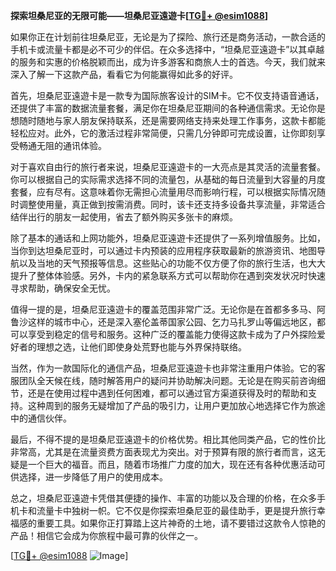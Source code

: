 **探索坦桑尼亚的无限可能——坦桑尼亚遠遊卡[[TG💪+ @esim1088](https://t.me/s/esim1088)]**

如果你正在计划前往坦桑尼亚，无论是为了探险、旅行还是商务活动，一款合适的手机卡或流量卡都是必不可少的伴侣。在众多选择中，“坦桑尼亚遠遊卡”以其卓越的服务和实惠的价格脱颖而出，成为许多游客和商旅人士的首选。今天，我们就来深入了解一下这款产品，看看它为何能赢得如此多的好评。

首先，坦桑尼亚遠遊卡是一款专为国际旅客设计的SIM卡。它不仅支持语音通话，还提供了丰富的数据流量套餐，满足你在坦桑尼亚期间的各种通信需求。无论你是想随时随地与家人朋友保持联系，还是需要网络支持来处理工作事务，这款卡都能轻松应对。此外，它的激活过程非常简便，只需几分钟即可完成设置，让你即刻享受畅通无阻的通讯体验。

对于喜欢自由行的旅行者来说，坦桑尼亚遠遊卡的一大亮点是其灵活的流量套餐。你可以根据自己的实际需求选择不同的流量包，从基础的每日流量到大容量的月度套餐，应有尽有。这意味着你无需担心流量用尽而影响行程，可以根据实际情况随时调整使用量，真正做到按需消费。同时，该卡还支持多设备共享流量，非常适合结伴出行的朋友一起使用，省去了额外购买多张卡的麻烦。

除了基本的通话和上网功能外，坦桑尼亚遠遊卡还提供了一系列增值服务。比如，当你到达坦桑尼亚时，可以通过卡内预装的应用程序获取最新的旅游资讯、地图导航以及当地的天气预报等信息。这些贴心的功能不仅方便了你的旅行生活，也大大提升了整体体验感。另外，卡内的紧急联系方式可以帮助你在遇到突发状况时快速寻求帮助，确保安全无忧。

值得一提的是，坦桑尼亚遠遊卡的覆盖范围非常广泛。无论你是在首都多多马、阿鲁沙这样的城市中心，还是深入塞伦盖蒂国家公园、乞力马扎罗山等偏远地区，都可以享受到稳定的信号和服务。这种广泛的覆盖能力使得这款卡成为了户外探险爱好者的理想之选，让他们即使身处荒野也能与外界保持联络。

当然，作为一款国际化的通信产品，坦桑尼亚遠遊卡也非常注重用户体验。它的客服团队全天候在线，随时解答用户的疑问并协助解决问题。无论是在购买前咨询细节，还是在使用过程中遇到任何困难，都可以通过官方渠道获得及时的帮助和支持。这种周到的服务无疑增加了产品的吸引力，让用户更加放心地选择它作为旅途中的通信伙伴。

最后，不得不提的是坦桑尼亚遠遊卡的价格优势。相比其他同类产品，它的性价比非常高，尤其是在流量资费方面表现尤为突出。对于预算有限的旅行者而言，这无疑是一个巨大的福音。而且，随着市场推广力度的加大，现在还有各种优惠活动可供选择，进一步降低了用户的使用成本。

总之，坦桑尼亚遠遊卡凭借其便捷的操作、丰富的功能以及合理的价格，在众多手机卡和流量卡中独树一帜。它不仅是你探索坦桑尼亚的最佳助手，更是提升旅行幸福感的重要工具。如果你正打算踏上这片神奇的土地，请不要错过这款令人惊艳的产品！相信它会成为你旅程中最可靠的伙伴之一。

[[TG💪+ @esim1088](https://t.me/s/esim1088) ![Image](https://i.postimg.cc/4NQfJmqS/Snipaste-2025-05-13-00-14-12.png)]